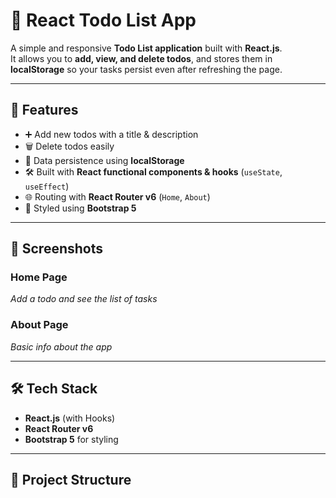 # 📝 React Todo List App

A simple and responsive **Todo List application** built with **React.js**.  
It allows you to **add, view, and delete todos**, and stores them in **localStorage** so your tasks persist even after refreshing the page.  

---

## 🚀 Features

- ➕ Add new todos with a title & description  
- 🗑️ Delete todos easily  
- 💾 Data persistence using **localStorage**  
- 🛠️ Built with **React functional components & hooks** (`useState`, `useEffect`)  
- 🌐 Routing with **React Router v6** (`Home`, `About`)  
- 🎨 Styled using **Bootstrap 5**  

---

## 📸 Screenshots

### Home Page
_Add a todo and see the list of tasks_

### About Page
_Basic info about the app_

---

## 🛠️ Tech Stack

- **React.js** (with Hooks)  
- **React Router v6**  
- **Bootstrap 5** for styling  

---

## 📂 Project Structure

